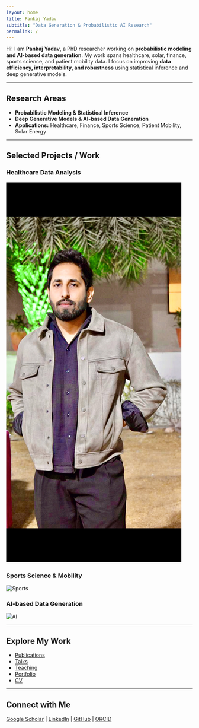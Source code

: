 ```yaml
---
layout: home
title: Pankaj Yadav
subtitle: "Data Generation & Probabilistic AI Research"
permalink: /
---
```


Hi! I am **Pankaj Yadav**, a PhD researcher working on **probabilistic modeling and AI-based data generation**. My work spans healthcare, solar, finance, sports science, and patient mobility data. I focus on improving **data efficiency, interpretability, and robustness** using statistical inference and deep generative models.

---

## Research Areas
- **Probabilistic Modeling & Statistical Inference**
- **Deep Generative Models & AI-based Data Generation**
- **Applications:** Healthcare, Finance, Sports Science, Patient Mobility, Solar Energy

---

## Selected Projects / Work

### Healthcare Data Analysis
![Healthcare](images/healthcare.png)

### Sports Science & Mobility
![Sports](images/sports.png)

### AI-based Data Generation
![AI](images/ai.png)

---

## Explore My Work
- [Publications](/publications)  
- [Talks](/talks)  
- [Teaching](/teaching)  
- [Portfolio](/portfolio)  
- [CV](/cv)

---

## Connect with Me
[Google Scholar](https://scholar.google.co.in/citations?hl=en&user=ejZNgHgAAAAJ) | 
[LinkedIn](https://www.linkedin.com/in/pankaj-yadav-867a40200/) | 
[GitHub](https://github.com/pankajyadav) | 
[ORCID](https://orcid.org/0009-0009-1437-5659?lang=en)

